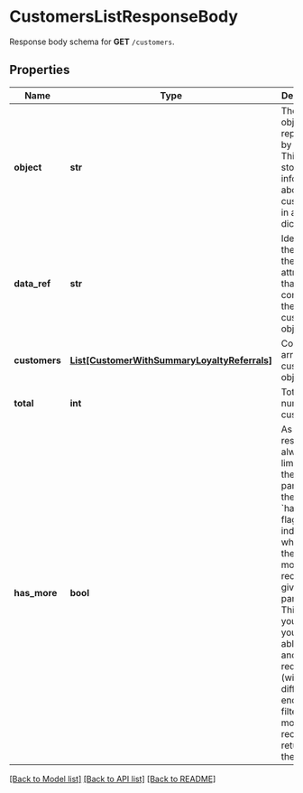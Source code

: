 # CustomersListResponseBody

Response body schema for **GET** `/customers`.

## Properties
Name | Type | Description | Notes
------------ | ------------- | ------------- | -------------
**object** | **str** | The type of object represented by JSON. This object stores information about customers in a dictionary. | [default to 'list']
**data_ref** | **str** | Identifies the name of the attribute that contains the array of customer objects. | [default to 'customers']
**customers** | [**List[CustomerWithSummaryLoyaltyReferrals]**](CustomerWithSummaryLoyaltyReferrals.md) | Contains array of customer objects. | 
**total** | **int** | Total number of customers. | 
**has_more** | **bool** | As query results are always limited (by the limit parameter), the &#x60;has_more&#x60; flag indicates whether there are more records for given filter parameters. This let&#39;s you know if you are able to run another request (with a different end date filter) to get more records returned in the results. | [optional] 

[[Back to Model list]](../README.md#documentation-for-models) [[Back to API list]](../README.md#documentation-for-api-endpoints) [[Back to README]](../README.md)


